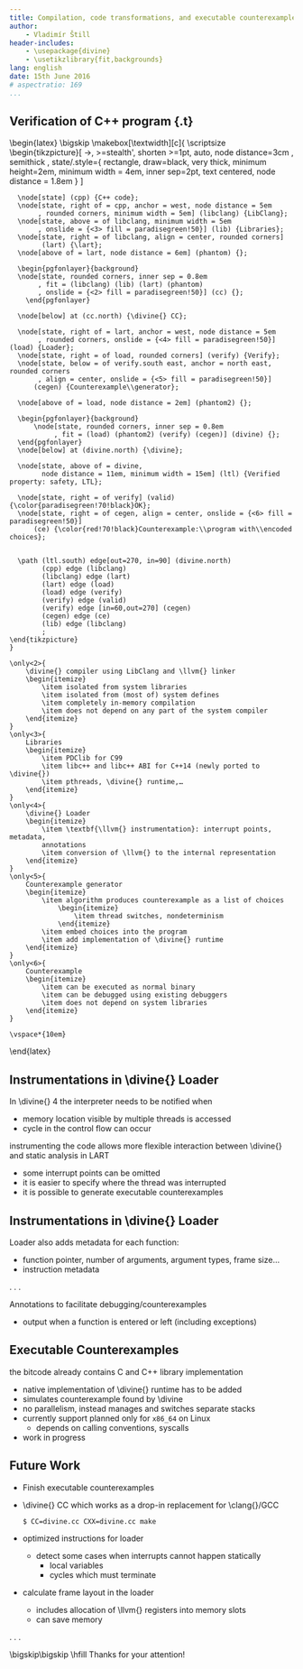 ```yaml
---
title: Compilation, code transformations, and executable counterexamples for DIVINE
author:
    - Vladimír Štill
header-includes:
    - \usepackage{divine}
    - \usetikzlibrary{fit,backgrounds}
lang: english
date: 15th June 2016
# aspectratio: 169
...
```


## Verification of C++ program {.t}

\begin{latex}
    \bigskip
    \makebox[\textwidth][c]{
    \scriptsize
    \begin{tikzpicture}[ ->, >=stealth', shorten >=1pt, auto, node distance=3cm
                       , semithick
                       , state/.style={ rectangle, draw=black, very thick,
                         minimum height=2em, minimum width = 4em, inner
                         sep=2pt, text centered, node distance = 1.8em }
                       ]


      \node[state] (cpp) {C++ code};
      \node[state, right of = cpp, anchor = west, node distance = 5em
           , rounded corners, minimum width = 5em] (libclang) {LibClang};
      \node[state, above = of libclang, minimum width = 5em
           , onslide = {<3> fill = paradisegreen!50}] (lib) {Libraries};
      \node[state, right = of libclang, align = center, rounded corners]
            (lart) {\lart};
      \node[above of = lart, node distance = 6em] (phantom) {};

      \begin{pgfonlayer}{background}
      \node[state, rounded corners, inner sep = 0.8em
           , fit = (libclang) (lib) (lart) (phantom)
           , onslide = {<2> fill = paradisegreen!50}] (cc) {};
        \end{pgfonlayer}

      \node[below] at (cc.north) {\divine{} CC};

      \node[state, right of = lart, anchor = west, node distance = 5em
           , rounded corners, onslide = {<4> fill = paradisegreen!50}] (load) {Loader};
      \node[state, right = of load, rounded corners] (verify) {Verify};
      \node[state, below = of verify.south east, anchor = north east, rounded corners
           , align = center, onslide = {<5> fill = paradisegreen!50}]
          (cegen) {Counterexample\\generator};

      \node[above of = load, node distance = 2em] (phantom2) {};

      \begin{pgfonlayer}{background}
          \node[state, rounded corners, inner sep = 0.8em
               , fit = (load) (phantom2) (verify) (cegen)] (divine) {};
      \end{pgfonlayer}
      \node[below] at (divine.north) {\divine};

      \node[state, above of = divine,
            node distance = 11em, minimum width = 15em] (ltl) {Verified property: safety, LTL};

      \node[state, right = of verify] (valid) {\color{paradisegreen!70!black}OK};
      \node[state, right = of cegen, align = center, onslide = {<6> fill = paradisegreen!50}]
          (ce) {\color{red!70!black}Counterexample:\\program with\\encoded choices};


      \path (ltl.south) edge[out=270, in=90] (divine.north)
            (cpp) edge (libclang)
            (libclang) edge (lart)
            (lart) edge (load)
            (load) edge (verify)
            (verify) edge (valid)
            (verify) edge [in=60,out=270] (cegen)
            (cegen) edge (ce)
            (lib) edge (libclang)
            ;
    \end{tikzpicture}
    }

    \only<2>{
        \divine{} compiler using LibClang and \llvm{} linker
        \begin{itemize}
            \item isolated from system libraries
            \item isolated from (most of) system defines
            \item completely in-memory compilation
            \item does not depend on any part of the system compiler
        \end{itemize}
    }
    \only<3>{
        Libraries
        \begin{itemize}
            \item PDClib for C99
            \item libc++ and libc++ ABI for C++14 (newly ported to \divine{})
            \item pthreads, \divine{} runtime,…
        \end{itemize}
    }
    \only<4>{
        \divine{} Loader
        \begin{itemize}
            \item \textbf{\llvm{} instrumentation}: interrupt points, metadata,
            annotations
            \item conversion of \llvm{} to the internal representation
        \end{itemize}
    }
    \only<5>{
        Counterexample generator
        \begin{itemize}
            \item algorithm produces counterexample as a list of choices
                \begin{itemize}
                    \item thread switches, nondeterminism
                \end{itemize}
            \item embed choices into the program
            \item add implementation of \divine{} runtime
        \end{itemize}
    }
    \only<6>{
        Counterexample
        \begin{itemize}
            \item can be executed as normal binary
            \item can be debugged using existing debuggers
            \item does not depend on system libraries
        \end{itemize}
    }

    \vspace*{10em}
\end{latex}

## Instrumentations in \divine{} Loader

In \divine{} 4 the interpreter needs to be notified when

*   memory location visible by multiple threads is accessed
*   cycle in the control flow can occur

instrumenting the code allows more flexible interaction between \divine{} and
static analysis in LART

*   some interrupt points can be omitted
*   it is easier to specify where the thread was interrupted
*   it is possible to generate executable counterexamples

## Instrumentations in \divine{} Loader

Loader also adds metadata for each function:

*   function pointer, number of arguments, argument types, frame size…
*   instruction metadata

. . .

Annotations to facilitate debugging/counterexamples

*   output when a function is entered or left (including exceptions)

## Executable Counterexamples

the bitcode already contains C and C++ library implementation

*   native implementation of \divine{} runtime has to be added
*   simulates counterexample found by \divine
*   no parallelism, instead manages and switches separate stacks
*   currently support planned only for `x86_64` on Linux
    *   depends on calling conventions, syscalls
*   work in progress

## Future Work

*   Finish executable counterexamples
*   \divine{} CC which works as a drop-in replacement for \clang{}/GCC

    ```{.sh}
    $ CC=divine.cc CXX=divine.cc make
    ```
*   optimized instructions for loader
    *   detect some cases when interrupts cannot happen statically
        *   local variables
        *   cycles which must terminate

*   calculate frame layout in the loader
    *   includes allocation of \llvm{} registers into memory slots
    *   can save memory

. . .

\bigskip\bigskip
\hfill Thanks for your attention!

